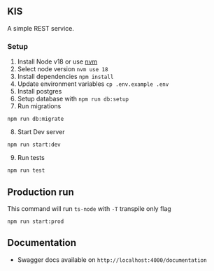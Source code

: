 ## KIS

A simple REST service.

### Setup

1. Install Node v18 or use [nvm](https://github.com/nvm-sh/nvm)
2. Select node version `nvm use 18`
3. Install dependencies `npm install`
4. Update environment variables `cp .env.example .env`
5. Install postgres
6. Setup database with `npm run db:setup`
7. Run migrations

```
npm run db:migrate
```

8. Start Dev server

```
npm run start:dev
```

9. Run tests

```
npm run test
```

## Production run

This command will run `ts-node` with `-T` transpile only flag

```
npm run start:prod
```

## Documentation

- Swagger docs available on `http://localhost:4000/documentation`
